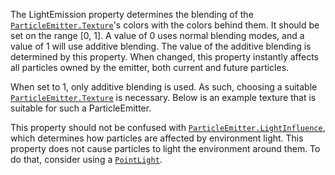 The LightEmission property determines the blending of the
[`ParticleEmitter.Texture`](https://create.roblox.com/docs/reference/engine/classes/ParticleEmitter#Texture)'s colors with the colors behind them. It
should be set on the range [0, 1]. A value of 0 uses normal blending
modes, and a value of 1 will use additive blending. The value of the
additive blending is determined by this property. When changed, this
property instantly affects all particles owned by the emitter, both
current and future particles.

When set to 1, only additive blending is used. As such, choosing a
suitable [`ParticleEmitter.Texture`](https://create.roblox.com/docs/reference/engine/classes/ParticleEmitter#Texture) is necessary. Below is an example
texture that is suitable for such a ParticleEmitter.

This property should not be confused with
[`ParticleEmitter.LightInfluence`](https://create.roblox.com/docs/reference/engine/classes/ParticleEmitter#LightInfluence), which determines how particles are
affected by environment light. This property does not cause particles to
light the environment around them. To do that, consider using a
[`PointLight`](https://create.roblox.com/docs/reference/engine/classes/PointLight).